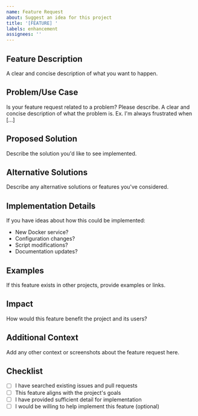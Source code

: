 ```yaml
---
name: Feature Request
about: Suggest an idea for this project
title: '[FEATURE] '
labels: enhancement
assignees: ''
---
```


## Feature Description
A clear and concise description of what you want to happen.

## Problem/Use Case
Is your feature request related to a problem? Please describe.
A clear and concise description of what the problem is. Ex. I'm always frustrated when [...]

## Proposed Solution
Describe the solution you'd like to see implemented.

## Alternative Solutions
Describe any alternative solutions or features you've considered.

## Implementation Details
If you have ideas about how this could be implemented:
- New Docker service?
- Configuration changes?
- Script modifications?
- Documentation updates?

## Examples
If this feature exists in other projects, provide examples or links.

## Impact
How would this feature benefit the project and its users?

## Additional Context
Add any other context or screenshots about the feature request here.

## Checklist
- [ ] I have searched existing issues and pull requests
- [ ] This feature aligns with the project's goals
- [ ] I have provided sufficient detail for implementation
- [ ] I would be willing to help implement this feature (optional) 